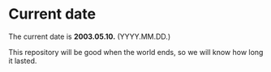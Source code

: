 # Current date

The current date is **2003.05.10.** (YYYY.MM.DD.)

This repository will be good when the world ends, so we will know how long it lasted.